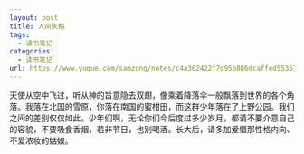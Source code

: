 ```yaml
---
layout: post
title: 人间失格
tags:
  - 读书笔记
categories:
  - 读书笔记
url: https://www.yuque.com/samzong/notes/c4a302422f7d95b886dcaffed5535701
---
```



天使从空中飞过，听从神的旨意隐去双翅，像乘着降落伞一般飘落到世界的各个角落。我落在北国的雪原，你落在南国的蜜柑田，而这群少年落在了上野公园。我们之间的差别仅仅如此。少年们啊，无论你们今后度过多少岁月，都请不要介意自己的容貌，不要吸食香烟，若非节日，也别喝酒。长大后，请多加爱惜那性格内向、不爱浓妆的姑娘。
